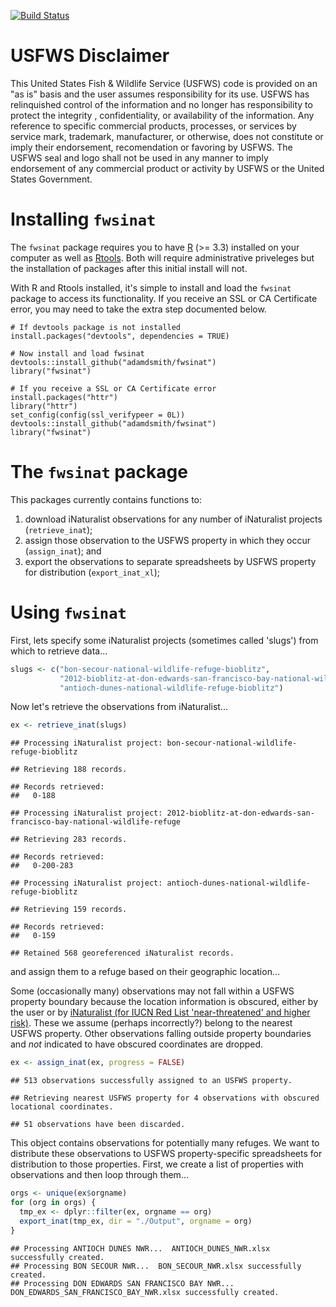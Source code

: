 
[![Build Status](https://travis-ci.org/adamdsmith/fwsinat.png)](https://travis-ci.org/adamdsmith/fwsinat)

USFWS Disclaimer
================

This United States Fish & Wildlife Service (USFWS) code is provided on an "as is" basis and the user assumes responsibility for its use. USFWS has relinquished control of the information and no longer has responsibility to protect the integrity , confidentiality, or availability of the information. Any reference to specific commercial products, processes, or services by service mark, trademark, manufacturer, or otherwise, does not constitute or imply their endorsement, recomendation or favoring by USFWS. The USFWS seal and logo shall not be used in any manner to imply endorsement of any commercial product or activity by USFWS or the United States Government.

Installing `fwsinat`
====================

The `fwsinat` package requires you to have [R](https://www.r-project.org/) (&gt;= 3.3) installed on your computer as well as [Rtools](https://cran.r-project.org/bin/windows/Rtools/). Both will require administrative priveleges but the installation of packages after this initial install will not.

With R and Rtools installed, it's simple to install and load the `fwsinat` package to access its functionality. If you receive an SSL or CA Certificate error, you may need to take the extra step documented below.

    # If devtools package is not installed
    install.packages("devtools", dependencies = TRUE)

    # Now install and load fwsinat
    devtools::install_github("adamdsmith/fwsinat")
    library("fwsinat")

    # If you receive a SSL or CA Certificate error
    install.packages("httr")
    library("httr")
    set_config(config(ssl_verifypeer = 0L))
    devtools::install_github("adamdsmith/fwsinat")
    library("fwsinat")

The `fwsinat` package
=====================

This packages currently contains functions to:

1.  download iNaturalist observations for any number of iNaturalist projects (`retrieve_inat`);
2.  assign those observation to the USFWS property in which they occur (`assign_inat`); and
3.  export the observations to separate spreadsheets by USFWS property for distribution (`export_inat_xl`);

Using `fwsinat`
===============

First, lets specify some iNaturalist projects (sometimes called 'slugs') from which to retrieve data...

``` r
slugs <- c("bon-secour-national-wildlife-refuge-bioblitz",
           "2012-bioblitz-at-don-edwards-san-francisco-bay-national-wildlife-refuge",
           "antioch-dunes-national-wildlife-refuge-bioblitz")
```

Now let's retrieve the observations from iNaturalist...

``` r
ex <- retrieve_inat(slugs)
```

    ## Processing iNaturalist project: bon-secour-national-wildlife-refuge-bioblitz

    ## Retrieving 188 records.

    ## Records retrieved: 
    ##   0-188

    ## Processing iNaturalist project: 2012-bioblitz-at-don-edwards-san-francisco-bay-national-wildlife-refuge

    ## Retrieving 283 records.

    ## Records retrieved: 
    ##   0-200-283

    ## Processing iNaturalist project: antioch-dunes-national-wildlife-refuge-bioblitz

    ## Retrieving 159 records.

    ## Records retrieved: 
    ##   0-159

    ## Retained 568 georeferenced iNaturalist records.

and assign them to a refuge based on their geographic location...

Some (occasionally many) observations may not fall within a USFWS property boundary because the location information is obscured, either by the user or by [iNaturalist (for IUCN Red List 'near-threatened' and higher risk)](http://www.inaturalist.org/pages/help#obscured). These we assume (perhaps incorrectly?) belong to the nearest USFWS property. Other observations falling outside property boundaries and *not* indicated to have obscured coordinates are dropped.

``` r
ex <- assign_inat(ex, progress = FALSE)
```

    ## 513 observations successfully assigned to an USFWS property.

    ## Retrieving nearest USFWS property for 4 observations with obscured locational coordinates.

    ## 51 observations have been discarded.

This object contains observations for potentially many refuges. We want to distribute these observations to USFWS property-specific spreadsheets for distribution to those properties. First, we create a list of properties with observations and then loop through them...

``` r
orgs <- unique(ex$orgname)
for (org in orgs) {
  tmp_ex <- dplyr::filter(ex, orgname == org)
  export_inat(tmp_ex, dir = "./Output", orgname = org)
}
```

    ## Processing ANTIOCH DUNES NWR...  ANTIOCH_DUNES_NWR.xlsx successfully created.
    ## Processing BON SECOUR NWR...  BON_SECOUR_NWR.xlsx successfully created.
    ## Processing DON EDWARDS SAN FRANCISCO BAY NWR...  DON_EDWARDS_SAN_FRANCISCO_BAY_NWR.xlsx successfully created.
